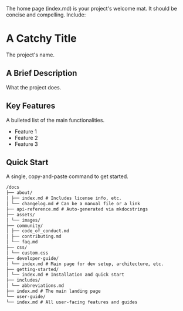 The home page (index.md) is your project's welcome mat. It
should be concise and compelling. Include:

# A Catchy Title

The project's name.

## A Brief Description

What the project does.

## Key Features

A bulleted list of the main functionalities.

- Feature 1
- Feature 2
- Feature 3

## Quick Start

A single, copy-and-paste command to get started.

```markdown
/docs
├── about/
│ ├── index.md # Includes license info, etc.
│ └── changelog.md # Can be a manual file or a link
├── api-reference.md # Auto-generated via mkdocstrings
├── assets/
│ └── images/
├── community/
│ ├── code_of_conduct.md
│ ├── contributing.md
│ └── faq.md
├── css/
│ └── custom.css
├── developer-guide/
│ └── index.md # Main page for dev setup, architecture, etc.
├── getting-started/
│ └── index.md # Installation and quick start
├── includes/
│ └── abbreviations.md
├── index.md # The main landing page
└── user-guide/
└── index.md # All user-facing features and guides
```
